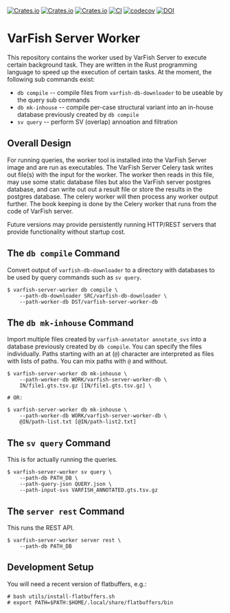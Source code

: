 [![Crates.io](https://img.shields.io/crates/d/varfish-server-worker.svg)](https://crates.io/crates/varfish-server-worker)
[![Crates.io](https://img.shields.io/crates/v/varfish-server-worker.svg)](https://crates.io/crates/varfish-server-worker)
[![Crates.io](https://img.shields.io/crates/l/varfish-server-worker.svg)](https://crates.io/crates/varfish-server-worker)
[![CI](https://github.com/bihealth/varfish-server-worker/actions/workflows/rust.yml/badge.svg)](https://github.com/bihealth/varfish-server-worker/actions/workflows/rust.yml)
[![codecov](https://codecov.io/gh/bihealth/varfish-server-worker/branch/main/graph/badge.svg?token=t5oheMdukf)](https://codecov.io/gh/bihealth/varfish-server-worker)
[![DOI](https://zenodo.org/badge/590461457.svg)](https://zenodo.org/badge/latestdoi/590461457)

# VarFish Server Worker

This repository contains the worker used by VarFish Server to execute certain background task.
They are written in the Rust programming language to speed up the execution of certain tasks.
At the moment, the following sub commands exist:

- `db compile` -- compile files from `varfish-db-downloader` to be useable by the query sub commands
- `db mk-inhouse` -- compile per-case structural variant into an in-house database previously created by `db compile`
- `sv query` -- perform SV (overlap) annoation and filtration

## Overall Design

For running queries, the worker tool is installed into the VarFish Server image and are run as executables.
The VarFish Server Celery task writes out file(s) with the input for the worker.
The worker then reads in this file, may use some static database files but also the VarFish server postgres database, and can write out out a result file or store the results in the postgres database.
The celery worker will then process any worker output further.
The book keeping is done by the Celery worker that runs from the code of VarFish server.

Future versions may provide persistently running HTTP/REST servers that provide functionality without startup cost.

## The `db compile` Command

Convert output of `varfish-db-downloader` to a directory with databases to be used by query commands such as `sv query`.

```
$ varfish-server-worker db compile \
    --path-db-downloader SRC/varfish-db-downloader \
    --path-worker-db DST/varfish-server-worker-db
```

## The `db mk-inhouse` Command

Import multiple files created by `varfish-annotator annotate_svs` into a database previously created by `db compile`.
You can specify the files individually.
Paths starting with an at (`@`) character are interpreted as files with lists of paths.
You can mix paths with `@` and without.

```
$ varfish-server-worker db mk-inhouse \
    --path-worker-db WORK/varfish-server-worker-db \
    IN/file1.gts.tsv.gz [IN/file1.gts.tsv.gz] \

# OR:

$ varfish-server-worker db mk-inhouse \
    --path-worker-db WORK/varfish-server-worker-db \
    @IN/path-list.txt [@IN/path-list2.txt]
```

## The `sv query` Command

This is for actually running the queries.

```
$ varfish-server-worker sv query \
    --path-db PATH_DB \
    --path-query-json QUERY.json \
    --path-input-svs VARFISH_ANNOTATED.gts.tsv.gz
```

## The `server rest` Command

This runs the REST API.


```
$ varfish-server-worker server rest \
    --path-db PATH_DB
```

## Development Setup

You will need a recent version of flatbuffers, e.g.:

```
# bash utils/install-flatbuffers.sh
# export PATH=$PATH:$HOME/.local/share/flatbuffers/bin
```